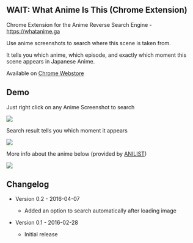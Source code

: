 ## WAIT: What Anime Is This (Chrome Extension)
Chrome Extension for the Anime Reverse Search Engine - https://whatanime.ga

Use anime screenshots to search where this scene is taken from.

It tells you which anime, which episode, and exactly which moment this scene appears in Japanese Anime.

Available on [Chrome Webstore](https://chrome.google.com/webstore/detail/search-anime-by-screensho/gkamnldpllcbiidlfacaccdoadedncfp)

## Demo
Just right click on any Anime Screenshot to search

![](https://lh3.googleusercontent.com/ULU-_Y2rn7xcjbjHFdp96ovXZEFpZ8ctgL1CYZ2oe3MNzDazjccUNPiw75kH47LQyJxd1gIn=s640-h400-e365-rw)

Search result tells you which moment it appears

![](https://lh3.googleusercontent.com/Zxc1LdYVHvaRas9dMMw5yze0kGbauLO-GoD8hlK3D_D13tVBQh74Tn8JbvaOOhRbCICVPPaZGW0=s640-h400-e365-rw)

More info about the anime below (provided by [ANILIST](https://anilist.co))

![](https://lh3.googleusercontent.com/C0tl8Y-uQXyvCgUBAMKw0pQlxcRy7vPpzarGuiEeBiKPu7hc01aGPxRullgepy_WzTZXPdRdWw=s640-h400-e365-rw)


## Changelog
- Version 0.2 - 2016-04-07
  - Added an option to search automatically after loading image

- Version 0.1 - 2016-02-28
  - Initial release
